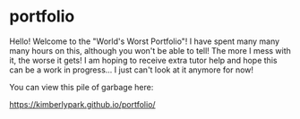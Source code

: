 # portfolio

Hello! Welcome to the "World's Worst Portfolio"! I have spent many many many hours on this, although you won't be able to tell! The more I mess with it, the worse it gets! I am hoping to receive extra tutor help and hope this can be a work in progress... I just can't look at it anymore for now!


You can view this pile of garbage here:

https://kimberlypark.github.io/portfolio/
